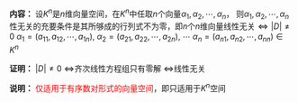**内容：**
设$K^n$是$n$维向量空间，在$K^n$中任取$n$个向量$\alpha_1,\alpha_2,\cdots,\alpha_n$，
则$\alpha_1,\alpha_2,\cdots,\alpha_n$性无关的充要条件是其所够成的行列式不为零，即$n$个$n$维向量线性无关$\Leftrightarrow|D|\neq0$
$\alpha_1=(a_{11},a_{12},\cdots,a_{1n}),$
$\alpha_2=(a_{21},a_{22},\cdots,a_{2n}),$
$\cdots$
$\alpha_n=(a_{n1},a_{n2},\cdots,a_{nn})\in K^n$

**证明：**
$|D|\neq0$
$\Leftrightarrow$齐次线性方程组只有零解
$\Leftrightarrow$线性无关

**说明：**
<font color=red>仅适用于有序数对形式的向量空间</font>，即只适用于$K^n$空间